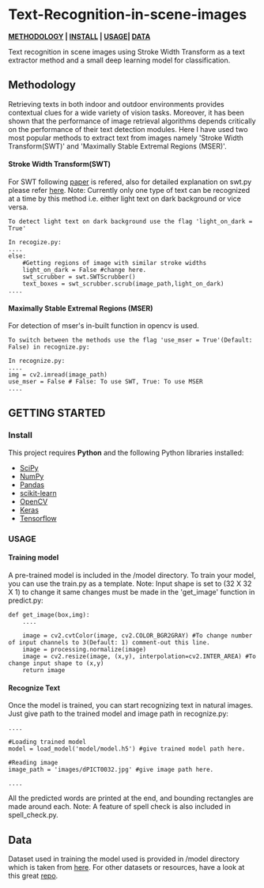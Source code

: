 # Text-Recognition-in-scene-images
[p]: #project
**[METHODOLOGY][mt] | [INSTALL][i] | [USAGE][u]| [DATA][d]**

Text recognition in scene images using Stroke Width Transform as a text extractor method and a small deep learning model for classification.

## Methodology
[mt]: #methodology 'Methodology guide'

Retrieving texts in both indoor and outdoor environments provides contextual clues for a wide variety of vision tasks.
Moreover, it has been shown that the performance of image retrieval algorithms depends critically on the performance of their text detection modules.
Here I have used two most popular methods to extract text from images namely 'Stroke Width Transform(SWT)' and 'Maximally Stable Extremal Regions (MSER)'.

#### Stroke Width Transform(SWT)
For SWT following [paper](http://www.math.tau.ac.il/~turkel/imagepapers/text_detection.pdf) is refered, also for detailed explanation on swt.py please refer 
[here](https://github.com/mypetyak/StrokeWidthTransform). Note: Currently only one type of text can be recognized at a time by this method i.e. either light text on dark background or vice versa.

```
To detect light text on dark background use the flag 'light_on_dark = True'

In recogize.py:
....
else:
	#Getting regions of image with similar stroke widths
	light_on_dark = False #change here.
	swt_scrubber = swt.SWTScrubber()
	text_boxes = swt_scrubber.scrub(image_path,light_on_dark)
....

```

#### Maximally Stable Extremal Regions (MSER)
For detection of mser's in-built function in opencv is used.

```
To switch between the methods use the flag 'use_mser = True'(Default: False) in recognize.py:

In recognize.py:
....
img = cv2.imread(image_path)
use_mser = False # False: To use SWT, True: To use MSER
....
```

## GETTING STARTED
[gt]: #getting-started 'Getting started guide'

### Install
[i]: #install 'Installation guide'
This project requires **Python** and the following Python libraries installed:
- [SciPy](https://www.scipy.org/install.html)
- [NumPy](https://www.scipy.org/install.html)
- [Pandas](https://www.scipy.org/install.html)
- [scikit-learn](http://scikit-learn.org/stable/)
- [OpenCV](https://docs.opencv.org/trunk/d2/de6/tutorial_py_setup_in_ubuntu)
- [Keras](https://keras.io/)
- [Tensorflow](https://www.tensorflow.org/install/)

### USAGE
[u]: #usage 'Product usage'
#### Training model

A pre-trained model is included in the /model directory. To train your model, you can use the train.py as a template.
Note: Input shape is set to (32 X 32 X 1) to change it same changes must be made in the 'get_image' function in predict.py: 

```
def get_image(box,img):
    ....
 
    image = cv2.cvtColor(image, cv2.COLOR_BGR2GRAY) #To change number of input channels to 3(Default: 1) comment-out this line.
    image = processing.normalize(image)
    image = cv2.resize(image, (x,y), interpolation=cv2.INTER_AREA) #To change input shape to (x,y)
    return image

```
#### Recognize Text

Once the model is trained, you can start recognizing text in natural images. Just give path to the trained model and image path in recognize.py:
```
....

#Loading trained model 
model = load_model('model/model.h5') #give trained model path here.

#Reading image
image_path = 'images/dPICT0032.jpg' #give image path here.

....
```
All the predicted words are printed at the end, and bounding rectangles are made around each.
Note: A feature of spell check is also included in spell_check.py. 

## Data
[d]: #data 'Info about data'
Dataset used in training the model used is provided in /model directory which is taken from [here](https://cs.stanford.edu/people/twangcat/#research). 
For other datasets or resources, have a look at this great [repo](https://github.com/chongyangtao/Awesome-Scene-Text-Recognition).

